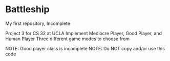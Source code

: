 # Battleship
My first repository, Incomplete

Project 3 for CS 32 at UCLA
Implement Mediocre Player, Good Player, and Human Player
Three different game modes to choose from 

NOTE: Good player class is incomplete
NOTE: Do NOT copy and/or use this code
